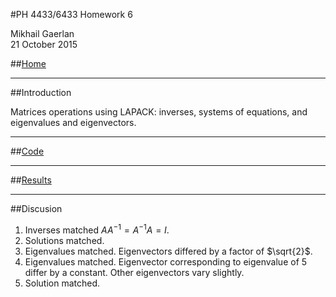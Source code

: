 <script type="text/javascript" src="http://latex.codecogs.com/latexit.js"></script>
<script type="text/javascript">
LatexIT.add('p',true);
LatexIT.add('li',true);
</script>
#PH 4433/6433 Homework 6

Mikhail Gaerlan  
21 October 2015

##[Home](hw6.html)

---

##Introduction

Matrices operations using LAPACK: inverses, systems of equations, and eigenvalues and eigenvectors.

---
##[Code](hw6.f90)

---
##[Results](hw6.txt)

---
##Discusion

1. Inverses matched $AA^{-1}=A^{-1}A=I$.
2. Solutions matched.
3. Eigenvalues matched. Eigenvectors differed by a factor of $\sqrt{2}$.
4. Eigenvalues matched. Eigenvector corresponding to eigenvalue of 5 differ by a constant. Other eigenvectors vary slightly.
5. Solution matched.
